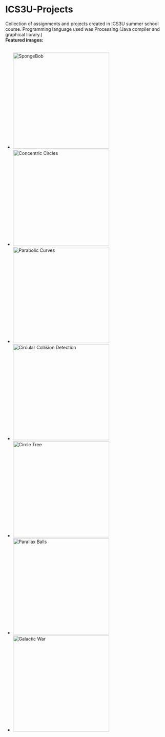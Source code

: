 
# ICS3U-Projects
Collection of assignments and projects created in ICS3U summer school course. Programming language used was Processing (Java compiler and graphical library.)
<br>
**Featured images:**
<br><br>



<ul>
    <li><img alt="SpongeBob" align="" width="300" src="https://i.ibb.co/WkgH6KC/Screenshot-302.png"></li>
    <li><img alt="Concentric Circles" align="" width="300" src="https://i.ibb.co/7RVLVqF/Screenshot-310.png"></li>
    <li><img alt="Parabolic Curves" align="" width="300" src="https://i.ibb.co/379xtJd/Screenshot-311.png"></li>
    <li><img alt="Circular Collision Detection" align="" width="300" src="https://i.ibb.co/G7Sm4nJ/Screenshot-314.png"></li>
    <li><img alt="Circle Tree" align="" width="300" src="https://u4011.imgbb.com/"></li>
    <li><img alt="Parallax Balls" align="" width="300" src="https://i.ibb.co/HzL407f/Screenshot-325.png"></li>
    <li><img alt="Galactic War" align="" width="300" src="https://i.ibb.co/mCZKjgd/Screenshot-357.png"></li>
</ul>

